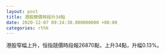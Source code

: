 ```yaml
---
layout: post
title: 港股競價時段升34點
date: 2020-12-07 09:24:30.000000000 +08:00
categories: rthk
---
```


港股窄幅上升，恒指競價時段報26870點，上升34點，升幅0.13%。
